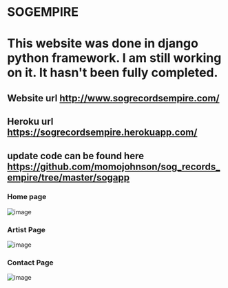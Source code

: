 # SOGEMPIRE
# This website was done in django python framework. I am still working on it. It hasn't been fully completed.

## Website url http://www.sogrecordsempire.com/
## Heroku url https://sogrecordsempire.herokuapp.com/
## update code can be found here https://github.com/momojohnson/sog_records_empire/tree/master/sogapp
### Home page
![image](https://user-images.githubusercontent.com/17325437/27746234-06406784-5d8c-11e7-8865-5754e9c047f4.png)

### Artist Page
![image](https://user-images.githubusercontent.com/17325437/27746296-465ab996-5d8c-11e7-8435-f9d072e2751a.png)
### Contact Page
![image](https://user-images.githubusercontent.com/17325437/27746348-7bd23ec8-5d8c-11e7-82bc-eee69bd6f864.png)

